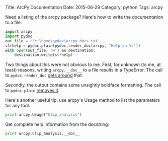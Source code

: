 Title: ArcPy Documentation
Date: 2015-06-29
Category: python
Tags: arcpy

Need a listing of the arcpy package? Here's how to write the documentation to a file:

```python
import arcpy
import pydoc
out_file = r'c:\home\pydev\arcpy_docs.txt' 
strhelp = pydoc.plain(pydoc.render_doc(arcpy, "Help on %s"))
with open(out_file, 'w') as destination:
	destination.write(strhelp)
```

Two things about this were not obvious to me. First, for unknown (to me, at least) reasons, writing ```arcpy.__doc__``` to a file results in a TypeError. The call to ```pydoc.render_doc``` [gets around](http://stackoverflow.com/questions/7123660/python-help-function-printing-docstrings, "Thanks, stackoverflow!") that. 

Secondly, the output contains some unsightly boldface formatting. The call to ```pydoc.plain``` [removes it](http://stackoverflow.com/questions/15133537/pydoc-render-doc-adds-characters-how-to-avoid-that,).

Here's another useful tip: use arcpy's Usage method to list the parameters for any tool.
```python
print arcpy.Usage("Clip_analysis")
```
Get complete help information from the docstring:
```python
print arcpy.Clip_analysis.__doc__
```

